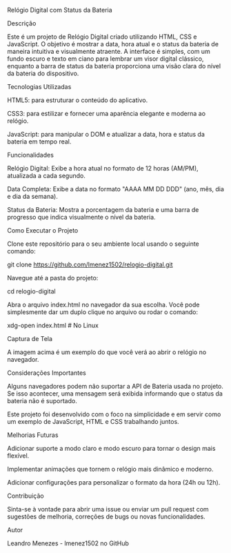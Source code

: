 Relógio Digital com Status da Bateria

Descrição

Este é um projeto de Relógio Digital criado utilizando HTML, CSS e JavaScript. O objetivo é mostrar a data, hora atual e o status da bateria de maneira intuitiva e visualmente atraente. A interface é simples, com um fundo escuro e texto em ciano para lembrar um visor digital clássico, enquanto a barra de status da bateria proporciona uma visão clara do nível da bateria do dispositivo.

Tecnologias Utilizadas

HTML5: para estruturar o conteúdo do aplicativo.

CSS3: para estilizar e fornecer uma aparência elegante e moderna ao relógio.

JavaScript: para manipular o DOM e atualizar a data, hora e status da bateria em tempo real.

Funcionalidades

Relógio Digital: Exibe a hora atual no formato de 12 horas (AM/PM), atualizada a cada segundo.

Data Completa: Exibe a data no formato "AAAA MM DD DDD" (ano, mês, dia e dia da semana).

Status da Bateria: Mostra a porcentagem da bateria e uma barra de progresso que indica visualmente o nível da bateria.

Como Executar o Projeto

Clone este repositório para o seu ambiente local usando o seguinte comando:

git clone https://github.com/lmenez1502/relogio-digital.git

Navegue até a pasta do projeto:

cd relogio-digital

Abra o arquivo index.html no navegador da sua escolha. Você pode simplesmente dar um duplo clique no arquivo ou rodar o comando:

xdg-open index.html  # No Linux

Captura de Tela



A imagem acima é um exemplo do que você verá ao abrir o relógio no navegador.

Considerações Importantes

Alguns navegadores podem não suportar a API de Bateria usada no projeto. Se isso acontecer, uma mensagem será exibida informando que o status da bateria não é suportado.

Este projeto foi desenvolvido com o foco na simplicidade e em servir como um exemplo de JavaScript, HTML e CSS trabalhando juntos.

Melhorias Futuras

Adicionar suporte a modo claro e modo escuro para tornar o design mais flexível.

Implementar animações que tornem o relógio mais dinâmico e moderno.

Adicionar configurações para personalizar o formato da hora (24h ou 12h).

Contribuição

Sinta-se à vontade para abrir uma issue ou enviar um pull request com sugestões de melhoria, correções de bugs ou novas funcionalidades.

Autor

Leandro Menezes - lmenez1502 no GitHub

